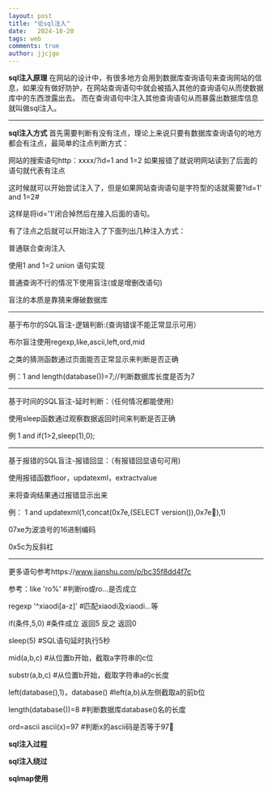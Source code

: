 ```yaml
---
layout: post
title: "论sql注入"
date:   2024-10-20
tags: web
comments: true
author: jjcjgo
---
```


**sql注入原理**
在网站的设计中，有很多地方会用到数据库查询语句来查询网站的信息，如果没有做好防护，在网站查询语句中就会被插入其他的查询语句从而使数据库中的东西泄露出去。
而在查询语句中注入其他查询语句从而暴露出数据库信息就叫做sql注入。

---



**sql注入方式**
首先需要判断有没有注点，理论上来说只要有数据库查询语句的地方都会有注点，最简单的注点判断方式：    

网站的搜索语句http：xxxx/?id=1 and 1=2 如果报错了就说明网站读到了后面的语句就代表有注点     

这时候就可以开始尝试注入了，但是如果网站查询语句是字符型的话就需要?id=1‘ and 1=2#     

这样是将id='1'闭合掉然后在接入后面的语句。     

有了注点之后就可以开始注入了下面列出几种注入方式：    

普通联合查询注入    

使用1 and 1=2 union 语句实现     

普通查询不行的情况下使用盲注(或是增删改语句)     

盲注的本质是靠猜来爆破数据库   



---


基于布尔的SQL盲注-逻辑判断:(查询错误不能正常显示可用）    

布尔盲注使用regexp,like,ascii,left,ord,mid     

之类的猜测函数通过页面能否正常显示来判断是否正确       

例：1 and length(database())=7;//判断数据库长度是否为7

---

基于时间的SQL盲注-延时判断：（任何情况都能使用）      

使用sleep函数通过观察数据返回时间来判断是否正确      

例 1 and if(1>2,sleep(1),0);      


---

基于报错的SQL盲注-报错回显：（有报错回显语句可用)      

使用报错函数floor，updatexml，extractvalue      

来将查询结果通过报错显示出来     

例： 1 and updatexml(1,concat(0x7e,(SELECT version()),0x7e),1)     

07xe为波浪号的16进制编码    

0x5c为反斜杠

---

更多语句参考https://www.jianshu.com/p/bc35f8dd4f7c

参考：like 'ro%'            #判断ro或ro...是否成立     

regexp '^xiaodi[a-z]' #匹配xiaodi及xiaodi...等     

if(条件,5,0)          #条件成立 返回5 反之 返回0     

sleep(5)              #SQL语句延时执行5秒     

mid(a,b,c)            #从位置b开始，截取a字符串的c位     

substr(a,b,c)         #从位置b开始，截取字符串a的c长度    

left(database(),1)，database() #left(a,b)从左侧截取a的前b位     

length(database())=8  #判断数据库database()名的长度     


ord=ascii ascii(x)=97 #判断x的ascii码是否等于97     











**sql注入过程**









**sql注入绕过**






**sqlmap使用**




